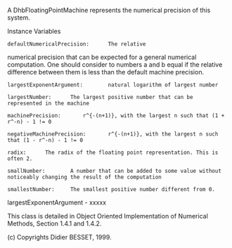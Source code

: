 A DhbFloatingPointMachine represents the numerical precision of this system.

Instance Variables

	defaultNumericalPrecision:		The relative 
numerical precision that can be expected for a general numerical computation. One should consider to numbers a and b equal if the relative difference between them is less than the default machine precision.

	largestExponentArgument:		natural logarithm of largest number

	largestNumber:		The largest positive number that can be represented in the machine

	machinePrecision:		r^{-(n+1)}, with the largest n such that (1 + r^-n) - 1 != 0

	negativeMachinePrecision:		r^{-(n+1)}, with the largest n such that (1 - r^-n) - 1 != 0

	radix:		The radix of the floating point representation. This is often 2.

	smallNumber:		A number that can be added to some value without noticeably changing the result of the computation

	smallestNumber:		The smallest positive number different from 0.


largestExponentArgument
	- xxxxx

This class is detailed in Object Oriented Implementation of Numerical Methods, Section 1.4.1 and 1.4.2.

(c) Copyrights Didier BESSET, 1999.
